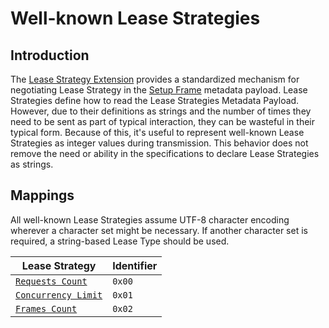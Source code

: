 # Well-known Lease Strategies

## Introduction
The [Lease Strategy Extension][le] provides a standardized mechanism for negotiating Lease Strategy in the [Setup Frame][sf] metadata payload. Lease Strategies define how to read the Lease Strategies Metadata Payload. However, due to their definitions as strings and the number of times they need to be sent as part of typical interaction, they can be wasteful in their typical form.  Because of this, it's useful to represent well-known Lease Strategies as integer values during transmission.  This behavior does not remove the need or ability in the specifications to declare Lease Strategies as strings.

[le]: Leasing.md
[sf]: ../../Protocol.md#frame-setup

## Mappings
All well-known Lease Strategies assume UTF-8 character encoding wherever a character set might be necessary.  If another character set is required, a string-based Lease Type should be used.

| Lease Strategy                             | Identifier
| -------------------------------------------| ----------
| [`Requests Count`][request-leasing]        | `0x00`
| [`Concurrency Limit`][concurrency-leasing] | `0x01`
| [`Frames Count`][frames-leasing]           | `0x02`

[request-leasing]: ../../Protocol.md#frame-lease
[concurrency-leasing]: ConcurrencyLimitLeasing.md
[frames-leasing]: FramesCountLeasing.md